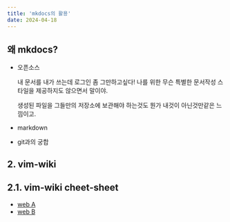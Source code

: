 ```yaml
---
title: 'mkdocs의 활용'
date: 2024-04-18
---
```


## 왜 mkdocs?

- 오픈소스

  내 문서를 내가 쓰는데 로그인 좀 그만하고싶다! 나를 위한 무슨 특별한 문서작성 스타일을 제공하지도 않으면서
  말이야.

  생성된 파일을 그들만의 저장소에 보관해야 하는것도 뭔가 내것이 아닌것만같은 느낌이고.

- markdown
- git과의 궁합

## 2. vim-wiki

## 2.1. vim-wiki cheet-sheet

- [web A](https://gist.github.com/drkarl/4c503bccb62558dc85e8b1bc0f29e9cb)
- [web B](https://dokk.org/library/vimwiki_1.1.1_quick_reference_Posp%C3%ADchal_2011)
